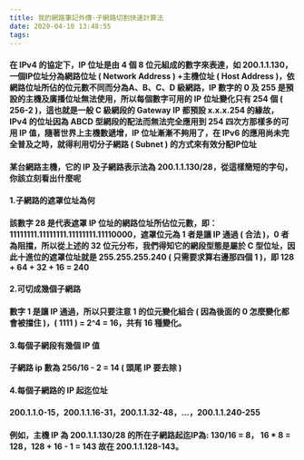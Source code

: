 ```yaml
---
title: 我的網路筆記外傳-子網路切割快速計算法
date: 2020-04-10 13:48:55
tags:
---
```


#### 在 IPv4 的協定下，IP 位址是由 4 個 8 位元組成的數字來表達，如 200.1.1.130，一個IP位址分為網路位址 ( Network Address ) +主機位址 ( Host Address )，依網路位址所佔的位元數不同而分為A、B、C、D 級網路，IP 數字的 0 及 255 是預設的主機及廣播位址無法使用，所以每個數字可用的 IP 位址變化只有 254 個 ( 256-2 )，這也就是一般 C 級網段的 Gateway IP 都預設 x.x.x.254 的緣故，IPv4 的位址因為 ABCD 型網段的配法而無法完全應用到 254 四次方那樣多的可用 IP 值，隨著世界上主機數遞增，IP 位址漸漸不夠用了，在 IPv6 的應用尚未完全普及之時，就得利用切分子網路 ( Subnet ) 的方式來有效分配IP位址

#### 某台網路主機，它的 IP 及子網路表示法為 200.1.1.130/28，從這樣簡短的字句，你該立刻看出什麼呢

#### 1.子網路的遮罩位址為何
#### 該數字 28 是代表遮罩 IP 位址的網路位址所佔位元數，即：11111111.11111111.11111111.11110000，遮罩位元為 1 者是讓 IP 通過 ( 合法 )，0 者為阻擋，所以從上述的 32 位元分布，我們得知它的網段型態是屬於 C 型位址，因此十進位的遮罩位址就是 255.255.255.240 ( 只需要求算右邊那四個 1 )，即 128 + 64 + 32 + 16 = 240

#### 2.可切成幾個子網路
#### 數字 1 是讓 IP 通過，所以只要注意 1 的位元變化組合 ( 因為後面的 0 怎麼變化都會被擋住 )，( 1111 ) = 2^4 = 16，共有 16 種變化。

#### 3.每個子網段有幾個 IP 值
#### 子網路 ip 數為 256/16 - 2 = 14 ( 頭尾 IP 要去除 )

#### 4.每個子網路的 IP 起迄位址
#### 200.1.1.0-15，200.1.1.16-31，200.1.1.32-48，...，200.1.1.240-255
#### 例如，主機 IP 為 200.1.1.130/28 的所在子網路起迄IP為: 130/16 = 8， 16 * 8 = 128，128 + 16 - 1 = 143 故在 200.1.1.128-143。
